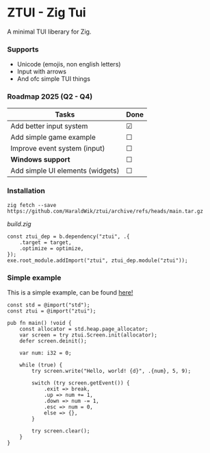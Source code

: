 # ZTUI - Zig Tui

A minimal TUI liberary for Zig.

### Supports

- Unicode (emojis, non english letters)
- Input with arrows
- And ofc simple TUI things

### Roadmap 2025 (Q2 - Q4)

| Tasks                            | Done     |
| -------------------------------- | -------- |
| Add better input system          | &#x2611; |
| Add simple game example          | &#x2610; |
| Improve event system (input)     | &#x2610; |
| **Windows support**              | &#x2610; |
| Add simple UI elements (widgets) | &#x2610; |

### Installation

`zig fetch --save https://github.com/HaraldWik/ztui/archive/refs/heads/main.tar.gz`

_build.zig_

```zig
const ztui_dep = b.dependency("ztui", .{
    .target = target,
    .optimize = optimize,
});
exe.root_module.addImport("ztui", ztui_dep.module("ztui"));
```

### Simple example

This is a simple example, can be found [here!](https://github.com/HaraldWik/ztui/tree/main/examples/simple)

```zig
const std = @import("std");
const ztui = @import("ztui");

pub fn main() !void {
    const allocator = std.heap.page_allocator;
    var screen = try ztui.Screen.init(allocator);
    defer screen.deinit();

    var num: i32 = 0;

    while (true) {
        try screen.write("Hello, world! {d}", .{num}, 5, 9);

        switch (try screen.getEvent()) {
            .exit => break,
            .up => num += 1,
            .down => num -= 1,
            .esc => num = 0,
            else => {},
        }

        try screen.clear();
    }
}
```
